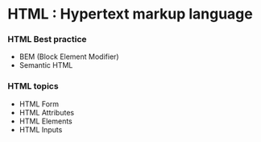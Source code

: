 # HTML : Hypertext markup language

### HTML Best practice
* BEM (Block Element Modifier)
* Semantic HTML

### HTML topics
* HTML Form
* HTML Attributes
* HTML Elements
* HTML Inputs

